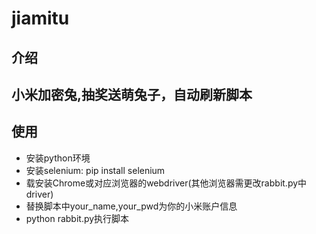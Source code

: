 # jiamitu

## 介绍
## 小米加密兔,抽奖送萌兔子，自动刷新脚本

## 使用
- 安装python环境
- 安装selenium: pip install selenium
- 载安装Chrome或对应浏览器的webdriver(其他浏览器需更改rabbit.py中driver)
- 替换脚本中your_name,your_pwd为你的小米账户信息
- python rabbit.py执行脚本